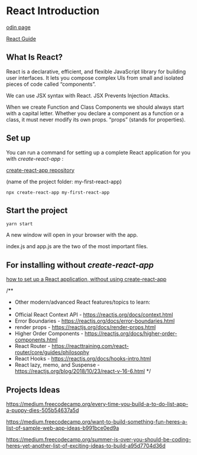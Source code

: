 # React Introduction

[odin page](https://www.theodinproject.com/courses/javascript/lessons/react-introduction#indexjs-and-appjs)

[React Guide](https://reactjs.org/docs/hello-world.html)


## What Is React?

React is a declarative, efficient, and flexible JavaScript library for building user interfaces. It lets you compose complex UIs from small and isolated pieces of code called “components”.

We can use JSX syntax with React. JSX Prevents Injection Attacks.

When we create Function and Class Components we should always start with a capital letter. Whether you declare a component as a function or a class, it must never modify its own props. “props” (stands for properties).

## Set up

You can run a command for setting up a complete React application for you with *create-react-app* :

[create-react-app repository](https://github.com/facebook/create-react-app)

(name of the project folder: my-first-react-app)

```
npx create-react-app my-first-react-app
```
## Start the project

```
yarn start
```
A new window will open in your browser with the app.

index.js and app.js are the two of the most important files.

## For installing without *create-react-app*
[how to set up a React application, without using create-react-app](https://www.youtube.com/watch?v=deyxI-6C2u4)

/**
 * Other modern/advanced React features/topics to learn:
 * 
 * Official React Context API - https://reactjs.org/docs/context.html
 * Error Boundaries - https://reactjs.org/docs/error-boundaries.html
 * render props - https://reactjs.org/docs/render-props.html
 * Higher Order Components - https://reactjs.org/docs/higher-order-components.html
 * React Router - https://reacttraining.com/react-router/core/guides/philosophy
 * React Hooks - https://reactjs.org/docs/hooks-intro.html
 * React lazy, memo, and Suspense - https://reactjs.org/blog/2018/10/23/react-v-16-6.html
 */

 ## Projects Ideas

https://medium.freecodecamp.org/every-time-you-build-a-to-do-list-app-a-puppy-dies-505b54637a5d

https://medium.freecodecamp.org/want-to-build-something-fun-heres-a-list-of-sample-web-app-ideas-b991bce0ed9a

https://medium.freecodecamp.org/summer-is-over-you-should-be-coding-heres-yet-another-list-of-exciting-ideas-to-build-a95d7704d36d